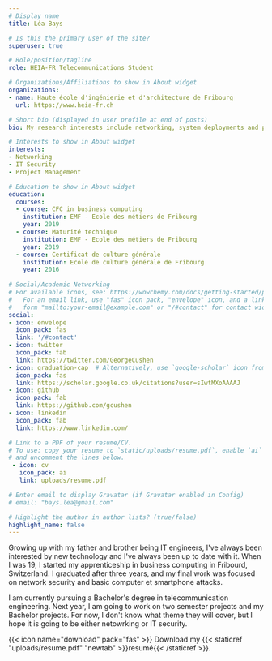 ```yaml
---
# Display name
title: Léa Bays

# Is this the primary user of the site?
superuser: true

# Role/position/tagline
role: HEIA-FR Telecommunications Student

# Organizations/Affiliations to show in About widget
organizations:
- name: Haute école d'ingénierie et d'architecture de Fribourg
  url: https://www.heia-fr.ch

# Short bio (displayed in user profile at end of posts)
bio: My research interests include networking, system deployments and programmable matter.

# Interests to show in About widget
interests:
- Networking
- IT Security
- Project Management

# Education to show in About widget
education:
  courses:
  - course: CFC in business computing
    institution: EMF - Ecole des métiers de Fribourg
    year: 2019
  - course: Maturité technique
    institution: EMF - Ecole des métiers de Fribourg
    year: 2019
  - course: Certificat de culture générale
    institution: Ecole de culture générale de Fribourg
    year: 2016
  
# Social/Academic Networking
# For available icons, see: https://wowchemy.com/docs/getting-started/page-builder/#icons
#   For an email link, use "fas" icon pack, "envelope" icon, and a link in the
#   form "mailto:your-email@example.com" or "/#contact" for contact widget.
social:
- icon: envelope
  icon_pack: fas
  link: '/#contact'
- icon: twitter
  icon_pack: fab
  link: https://twitter.com/GeorgeCushen
- icon: graduation-cap  # Alternatively, use `google-scholar` icon from `ai` icon pack
  icon_pack: fas
  link: https://scholar.google.co.uk/citations?user=sIwtMXoAAAAJ
- icon: github
  icon_pack: fab
  link: https://github.com/gcushen
- icon: linkedin
  icon_pack: fab
  link: https://www.linkedin.com/

# Link to a PDF of your resume/CV.
# To use: copy your resume to `static/uploads/resume.pdf`, enable `ai` icons in `params.toml`, 
# and uncomment the lines below.
 - icon: cv
   icon_pack: ai
   link: uploads/resume.pdf

# Enter email to display Gravatar (if Gravatar enabled in Config)
# email: "bays.lea@gmail.com"

# Highlight the author in author lists? (true/false)
highlight_name: false
---
```


Growing up with my father and brother being IT engineers, I've always been interested by new technology and I've always been up to date with it. When I was 19, I started my apprenticeship in business computing in Fribourd, Switzerland. I graduated after three years, and my final work was focused on network security and basic computer et smartphone attacks.

I am currently pursuing a Bachelor's degree in telecommunication engineering. Next year, I am going to work on two semester projects and my Bachelor projects. For now, I don't know what theme they will cover, but I hope it is going to be either netowrking or IT security.

{{< icon name="download" pack="fas" >}} Download my {{< staticref "uploads/resume.pdf" "newtab" >}}resumé{{< /staticref >}}.
